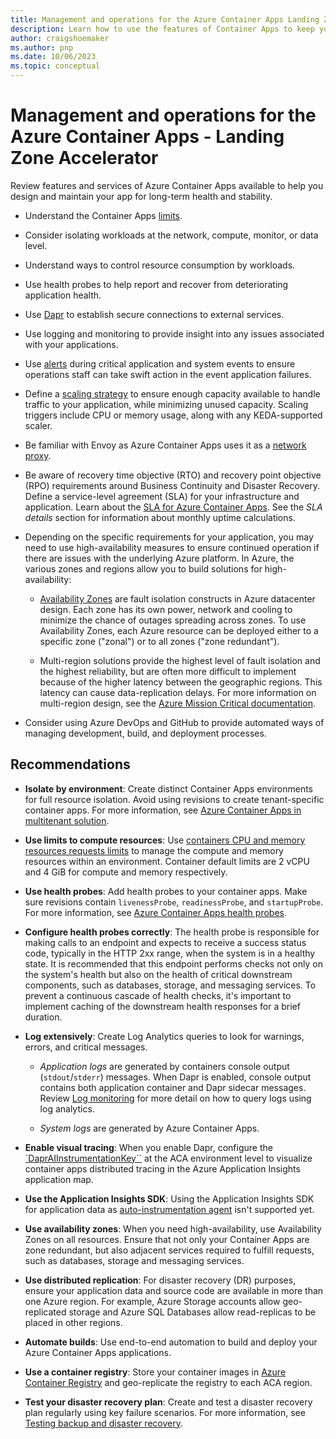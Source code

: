 ```yaml
---
title: Management and operations for the Azure Container Apps Landing Zone Accelerator
description: Learn how to use the features of Container Apps to keep your apps stable and error free.
author: craigshoemaker
ms.author: pnp
ms.date: 10/06/2023
ms.topic: conceptual
---
```


# Management and operations for the Azure Container Apps - Landing Zone Accelerator

Review features and services of Azure Container Apps available to help you design and maintain your app for long-term health and stability.

- Understand the Container Apps [limits](/azure/container-apps/quotas).

- Consider isolating workloads at the network, compute, monitor, or data level.

- Understand ways to control resource consumption by workloads.

- Use health probes to help report and recover from deteriorating application health.

- Use [Dapr](/azure/container-apps/dapr-overview?tabs=bicep1%2Cyaml) to establish secure connections to external services.

- Use logging and monitoring to provide insight into any issues associated with your applications.

- Use [alerts](/azure/container-apps/log-monitoring?tabs=bash) during critical application and system events to ensure operations staff can take swift action in the event application failures.

- Define a [scaling strategy](/azure/container-apps/scale-app?pivots=azure-cli) to ensure enough capacity available to handle traffic to your application, while minimizing unused capacity. Scaling triggers include CPU or memory usage, along with any KEDA-supported scaler.

- Be familiar with Envoy as Azure Container Apps uses it as a [network proxy](/azure/container-apps/network-proxy).

- Be aware of recovery time objective (RTO) and recovery point objective (RPO) requirements around Business Continuity and Disaster Recovery. Define a service-level agreement (SLA) for your infrastructure and application. Learn about the [SLA for Azure Container Apps](https://azure.microsoft.com/support/legal/sla/container-apps/v1_0/). See the *SLA details* section for information about monthly uptime calculations.

- Depending on the specific requirements for your application, you may need to use high-availability measures to ensure continued operation if there are issues with the underlying Azure platform. In Azure, the various zones and regions allow you to build solutions for high-availability:

  - [Availability Zones](/azure/container-apps/disaster-recovery) are fault isolation constructs in Azure datacenter design. Each zone has its own power, network and cooling to minimize the chance of outages spreading across zones. To use Availability Zones, each Azure resource can be deployed either to a specific zone ("zonal") or to all zones ("zone redundant").

  - Multi-region solutions provide the highest level of fault isolation and the highest reliability, but are often more difficult to implement because of the higher latency between the geographic regions. This latency can cause data-replication delays. For more information on multi-region design, see the [Azure Mission Critical documentation](/azure/architecture/framework/mission-critical/mission-critical-application-design).

- Consider using Azure DevOps and GitHub to provide automated ways of managing development, build, and deployment processes.

## Recommendations

- **Isolate by environment**: Create distinct Container Apps environments for full resource isolation. Avoid using revisions to create tenant-specific container apps. For more information, see [Azure Container Apps in multitenant solution](/azure/architecture/guide/multitenant/service/container-apps).

- **Use limits to compute resources**: Use [containers CPU and memory resources requests limits](/azure/container-apps/containers) to manage the compute and memory resources within an environment. Container default limits are 2 vCPU and 4 GiB for compute and memory respectively.

- **Use health probes**: Add health probes to your container apps. Make sure revisions contain `livenessProbe`, `readinessProbe`, and `startupProbe`. For more information, see [Azure Container Apps health probes](/azure/container-apps/health-probes?tabs=arm-template).

- **Configure health probes correctly**: The health probe is responsible for making calls to an endpoint and expects to receive a success status code, typically in the HTTP 2xx range, when the system is in a healthy state. It is recommended that this endpoint performs checks not only on the system's health but also on the health of critical downstream components, such as databases, storage, and messaging services. To prevent a continuous cascade of health checks, it's important to implement caching of the downstream health responses for a brief duration.

- **Log extensively**: Create Log Analytics queries to look for warnings, errors, and critical messages.

  - *Application logs* are generated by containers console output (`stdout`/`stderr`) messages. When Dapr is enabled, console output contains both application container and Dapr sidecar messages. Review [Log monitoring](/azure/container-apps/log-monitoring?tabs=bash) for more detail on how to query logs using log analytics.

  - *System logs* are generated by Azure Container Apps.

- **Enable visual tracing**: When you enable Dapr, configure the [`DaprAIInstrumentationKey``](/azure/container-apps/environment) at the ACA environment level to visualize container apps distributed tracing in the Azure Application Insights application map.

- **Use the Application Insights SDK**: Using the Application Insights SDK for application data as [auto-instrumentation agent](/azure/container-apps/observability) isn't supported yet.

- **Use availability zones**: When you need high-availability, use Availability Zones on all resources. Ensure that not only your Container Apps are zone redundant, but also adjacent services required to fulfill requests, such as databases, storage and messaging services.

- **Use distributed replication**: For disaster recovery (DR) purposes, ensure your application data and source code are available in more than one Azure region. For example, Azure Storage accounts allow geo-replicated storage and Azure SQL Databases allow read-replicas to be placed in other regions.

- **Automate builds**: Use end-to-end automation to build and deploy your Azure Container Apps applications.

- **Use a container registry**: Store your container images in [Azure Container Registry](/azure/container-registry/container-registry-geo-replication) and geo-replicate the registry to each ACA region.

- **Test your disaster recovery plan**: Create and test a disaster recovery plan regularly using key failure scenarios. For more information, see [Testing backup and disaster recovery](/azure/architecture/framework/resiliency/backup-and-recovery).
